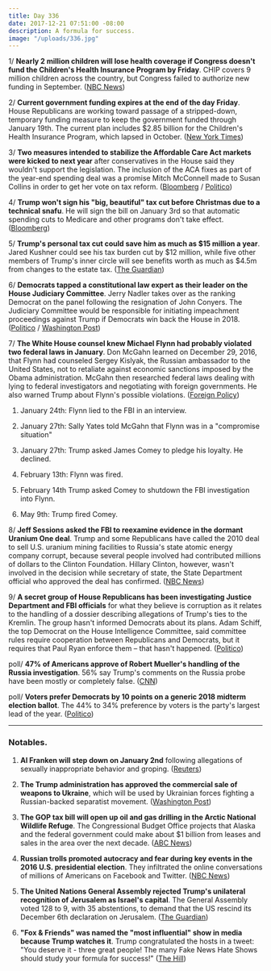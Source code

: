 ```yaml
---
title: Day 336
date: 2017-12-21 07:51:00 -08:00
description: A formula for success.
image: "/uploads/336.jpg"
---
```


1/ **Nearly 2 million children will lose health coverage if Congress doesn't fund the Children's Health Insurance Program by Friday**. CHIP covers 9 million children across the country, but Congress failed to authorize new funding in September. ([NBC News](https://www.nbcnews.com/health/health-news/2-million-kids-will-lose-chip-coverage-right-away-report-n831606))

2/ **Current government funding expires at the end of the day Friday**. House Republicans are working toward passage of a stripped-down, temporary funding measure to keep the government funded through January 19th. The current plan includes $2.85 billion for the Children's Health Insurance Program, which lapsed in October. ([New York Times](https://www.nytimes.com/2017/12/21/us/politics/house-republicans-government-shutdown.html))

3/ **Two measures intended to stabilize the Affordable Care Act markets were kicked to next year** after conservatives in the House said they wouldn't support the legislation. The inclusion of the ACA fixes as part of the year-end spending deal was a promise Mitch McConnell made to Susan Collins in order to get her vote on tax reform. ([Bloomberg](https://www.bloomberg.com/news/articles/2017-12-20/house-moves-toward-stripped-down-spending-plan-to-avert-shutdown) / [Politico](https://www.politico.com/story/2017/12/20/house-to-hold-government-shutdown-vote-thursday-311457?))

4/ **Trump won't sign his "big, beautiful" tax cut before Christmas due to a technical snafu**. He will sign the bill on January 3rd so that automatic spending cuts to Medicare and other programs don't take effect. ([Bloomberg](https://www.bloomberg.com/news/articles/2017-12-20/trump-is-said-to-plan-tax-signing-jan-3-due-to-technical-issue))

5/ **Trump's personal tax cut could save him as much as $15 million a year**. Jared Kushner could see his tax burden cut by $12 million, while five other members of Trump's inner circle will see benefits worth as much as $4.5m from changes to the estate tax. ([The Guardian](https://www.theguardian.com/us-news/2017/dec/20/trump-tax-bill-savings-analysis))

6/ **Democrats tapped a constitutional law expert as their leader on the House Judiciary Committee**. Jerry Nadler takes over as the ranking Democrat on the panel following the resignation of John Conyers. The Judiciary Committee would be responsible for initiating impeachment proceedings against Trump if Democrats win back the House in 2018. ([Politico](https://www.politico.com/story/2017/12/20/jerry-nadler-judiciary-committee-306914) / [Washington Post](https://www.washingtonpost.com/powerpost/forget-what-they-say--house-democrats-are-readying-for-impeachment/2017/12/20/c9ad6548-e5c5-11e7-833f-155031558ff4_story.html))

7/ **The White House counsel knew Michael Flynn had probably violated two federal laws in January**. Don McGahn learned on December 29, 2016, that Flynn had counseled Sergey Kislyak, the Russian ambassador to the United States, not to retaliate against economic sanctions imposed by the Obama administration. McGahn then researched federal laws dealing with lying to federal investigators and negotiating with foreign governments. He also warned Trump about Flynn's possible violations. ([Foreign Policy](http://foreignpolicy.com/2017/12/20/white-house-counsel-knew-in-january-flynn-probably-violated-the-law/))

1. January 24th: Flynn lied to the FBI in an interview.

2. January 27th: Sally Yates told McGahn that Flynn was in a "compromise situation"

3. January 27th: Trump asked James Comey to pledge his loyalty. He declined.

4. February 13th: Flynn was fired.

5. February 14th Trump asked Comey to shutdown the FBI investigation into Flynn.

6. May 9th: Trump fired Comey.

8/ **Jeff Sessions asked the FBI to reexamine evidence in the dormant Uranium One deal**. Trump and some Republicans have called the 2010 deal to sell U.S. uranium mining facilities to Russia's state atomic energy company corrupt, because several people involved had contributed millions of dollars to the Clinton Foundation. Hillary Clinton, however, wasn't involved in the decision while secretary of state, the State Department official who approved the deal has confirmed. ([NBC News](https://www.nbcnews.com/news/us-news/prosecutors-ask-fbi-agents-info-uranium-one-deal-n831436))

9/ **A secret group of House Republicans has been investigating Justice Department and FBI officials** for what they believe is corruption as it relates to the handling of a dossier describing allegations of Trump's ties to the Kremlin. The group hasn't informed Democrats about its plans. Adam Schiff, the top Democrat on the House Intelligence Committee, said committee rules require cooperation between Republicans and Democrats, but it requires that Paul Ryan enforce them – that hasn't happened. ([Politico](https://www.politico.com/story/2017/12/20/house-republicans-quietly-investigate-doj-fbi-310121))

poll/ **47% of Americans approve of Robert Mueller's handling of the Russia investigation**. 56% say Trump's comments on the Russia probe have been mostly or completely false. ([CNN](https://www.cnn.com/2017/12/21/politics/trump-mueller-russia-poll/index.html))

poll/ **Voters prefer Democrats by 10 points on a generic 2018 midterm election ballot**. The 44% to 34% preference by voters is the party's largest lead of the year. ([Politico](https://www.politico.com/story/2017/12/21/polls-show-democrats-with-sizeable-advantage-for-2018-midterms-310146))

---

### Notables.

1. **Al Franken will step down on January 2nd** following allegations of sexually inappropriate behavior and groping. ([Reuters](https://www.reuters.com/article/us-usa-congress-franken/democrat-franken-to-leave-senate-on-january-2-idUSKBN1EE2NS))

2. **The Trump administration has approved the commercial sale of weapons to Ukraine**, which will be used by Ukrainian forces fighting a Russian-backed separatist movement. ([Washington Post](https://www.washingtonpost.com/news/josh-rogin/wp/2017/12/20/trump-administration-approves-lethal-arms-sales-to-ukraine/))

3. **The GOP tax bill will open up oil and gas drilling in the Arctic National Wildlife Refuge**. The Congressional Budget Office projects that Alaska and the federal government could make about $1 billion from leases and sales in the area over the next decade. ([ABC News](http://abcnews.go.com/Politics/story?id=51910183))

4. **Russian trolls promoted autocracy and fear during key events in the 2016 U.S. presidential election**. They infiltrated the online conversations of millions of Americans on Facebook and Twitter. ([NBC News](https://www.nbcnews.com/tech/social-media/russian-trolls-went-attack-during-key-election-moments-n827176))

5. **The United Nations General Assembly rejected Trump's unilateral recognition of Jerusalem as Israel's capital**. The General Assembly voted 128 to 9, with 35 abstentions, to demand that the US rescind its December 6th declaration on Jerusalem. ([The Guardian](https://www.theguardian.com/world/2017/dec/21/united-nations-un-vote-donald-trump-jerusalem-israel))

6. **"Fox & Friends" was named the "most influential" show in media because Trump watches it**. Trump congratulated the hosts in a tweet: "You deserve it - three great people! The many Fake News Hate Shows should study your formula for success!" ([The Hill](http://thehill.com/homenews/media/365946-trump-praises-fox-friends-for-being-named-most-influential-because-he-watches))